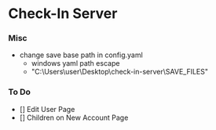 # Check-In Server


### Misc

- change save base path in config.yaml
	- windows yaml path escape
	- "C:\\Users\\user\\Desktop\\check-in-server\\SAVE_FILES"


### To Do

- [] Edit User Page
- [] Children on New Account Page